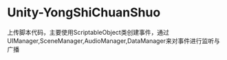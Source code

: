 # Unity-YongShiChuanShuo
上传脚本代码，主要使用ScriptableObject类创建事件，通过UIManager,SceneManager,AudioManager,DataManager来对事件进行监听与广播
